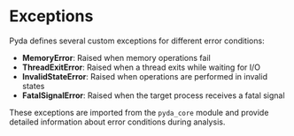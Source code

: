 # Exceptions

Pyda defines several custom exceptions for different error conditions:

- **MemoryError**: Raised when memory operations fail
- **ThreadExitError**: Raised when a thread exits while waiting for I/O
- **InvalidStateError**: Raised when operations are performed in invalid states
- **FatalSignalError**: Raised when the target process receives a fatal signal

These exceptions are imported from the `pyda_core` module and provide detailed information about error conditions during analysis. 
